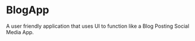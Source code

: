 # BlogApp
A user friendly application that uses UI to function like a Blog Posting Social Media App. 

